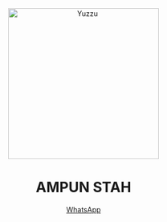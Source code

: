 <div align="center">
<img src="https://github.com/YuzzuKamiyaka/image/blob/main/442757cb859d28f896389b76fff1d758.gif" alt="Yuzzu" width="300" />

# AMPUN STAH

>
>
>
</div>
<p align="center">
    <a href="https://wa.me/6281337541779">WhatsApp</a>
</p>
